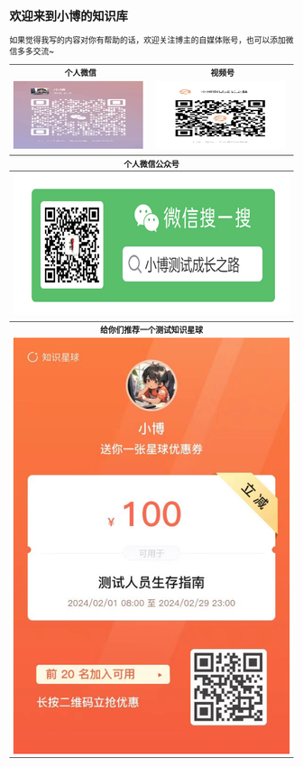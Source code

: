  

## 欢迎来到小博的知识库

 
如果觉得我写的内容对你有帮助的话，欢迎关注博主的自媒体账号，也可以添加微信多多交流~  
<table>
    <tr>
        <th rowspan="1">
            个人微信
        </th>
        <th colspan="1">
            视频号
        </th>
    </tr>
    <tr>
        <td>
            <img src="./images/个人微信.jpg" alt="示例图片" width="230" height="120">
        </td>
        <td>
            <img src="./images/微信视频号.jpg" alt="示例图片" width="230" height="120">
        </td>
    </tr>
    <tr>
        <td colspan="2">
        </td>
    </tr>
    <tr>
        <th colspan="2">
            个人微信公众号
        </th>
    </tr>
    <tr>
        <th colspan="2">
            <img src="./images/微信公众号搜一搜.jpg" alt="示例图片" width="500" height="250">
        </th>
    </tr>
    <tr>
        <tr>
            <td colspan="2">
            </td>
        </tr>
        <th colspan="2">
            给你们推荐一个测试知识星球
        </th>
    </tr>
    <tr>
        <td colspan="2">
            <img src="./images/知识星球优惠券.jpg" alt="示例图片">
        </td>
    </tr>
</table>